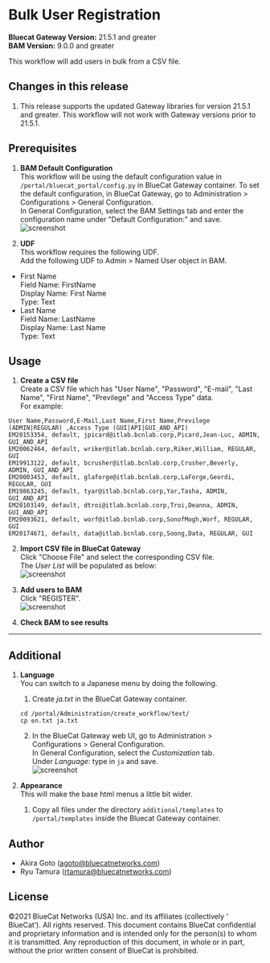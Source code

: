 # Bulk User Registration  
**Bluecat Gateway Version:** 21.5.1 and greater  
**BAM Version:** 9.0.0 and greater  

This workflow will add users in bulk from a CSV file.  

## Changes in this release  
1. This release supports the updated Gateway libraries for version 21.5.1 and greater. This workflow will not work with Gateway versions prior to 21.5.1.  

## Prerequisites
1. **BAM Default Configuration**  
This workflow will be using the default configuration value in `/portal/bluecat_portal/config.py` in BlueCat Gateway container.  To set the default configuration, in BlueCat Gateway, go to Administration > Configurations > General Configuration.  
In General Configuration, select the BAM Settings tab and enter the configuration name under "Default Configuration:" and save.  
![screenshot](img/BAM_default_settings.jpg?raw=true "BAM_default_settings")  

2. **UDF**  
This workflow requires the following UDF.  
Add the following UDF to Admin > Named User object in BAM.  
  - First Name  
  Field Name: FirstName  
  Display Name: First Name  
  Type: Text  
  - Last Name  
  Field Name: LastName   
  Display Name: Last Name    
  Type: Text   

## Usage  

1. **Create a CSV file**  
Create a CSV file which has "User Name", "Password", "E-mail", "Last Name", "First Name", "Previlege" and "Access Type" data.  
For example:   
```
User Name,Password,E-Mail,Last Name,First Name,Previlege (ADMIN|REGULAR) ,Access Type (GUI|API|GUI_AND_API)
EM20153354, default, jpicard@itlab.bcnlab.corp,Picard,Jean-Luc, ADMIN, GUI_AND_API
EM20062464, default, wriker@itlab.bcnlab.corp,Riker,William, REGULAR, GUI
EM19913122, default, bcrusher@itlab.bcnlab.corp,Crusher,Beverly, ADMIN, GUI_AND_API
EM20003453, default, glaforge@itlab.bcnlab.corp,LaForge,Geordi, REGULAR, GUI
EM19863245, default, tyar@itlab.bcnlab.corp,Yar,Tasha, ADMIN, GUI_AND_API
EM20103149, default, dtroi@itlab.bcnlab.corp,Troi,Deanna, ADMIN, GUI_AND_API
EM20093621, default, worf@itlab.bcnlab.corp,SonofMogh,Worf, REGULAR, GUI
EM20174671, default, data@itlab.bcnlab.corp,Soong,Data, REGULAR, GUI
```
2. **Import CSV file in BlueCat Gateway**  
Click "Choose File" and select the corresponding CSV file.  
The *User List* will be populated as below:  
![screenshot](img/Bulk_user1.jpg?raw=true "Bulk_user1")  

3. **Add users to BAM**  
Click "REGISTER".  
![screenshot](img/Bulk_user2.jpg?raw=true "Bulk_user2")  

4. **Check BAM to see results**  

---

## Additional  

1. **Language**  
You can switch to a Japanese menu by doing the following.  
    1. Create *ja.txt* in the BlueCat Gateway container.  
    ```
    cd /portal/Administration/create_workflow/text/  
    cp en.txt ja.txt  
    ```  
    2. In the BlueCat Gateway web UI, go to Administration > Configurations > General Configuration.   
    In General Configuration, select the *Customization* tab.  
    Under *Language:* type in `ja` and save.  
    ![screenshot](img/langauge_ja.jpg?raw=true "langauge_ja")  

2. **Appearance**  
This will make the base html menus a little bit wider.  
    1. Copy all files under the directory `additional/templates` to `/portal/templates` inside the Bluecat Gateway container.  

## Author   
- Akira Goto (agoto@bluecatnetworks.com)  
- Ryu Tamura (rtamura@bluecatnetworks.com)  

## License
©2021 BlueCat Networks (USA) Inc. and its affiliates (collectively ‘ BlueCat’). All rights reserved. This document contains BlueCat confidential and proprietary information and is intended only for the person(s) to whom it is transmitted. Any reproduction of this document, in whole or in part, without the prior written consent of BlueCat is prohibited.
